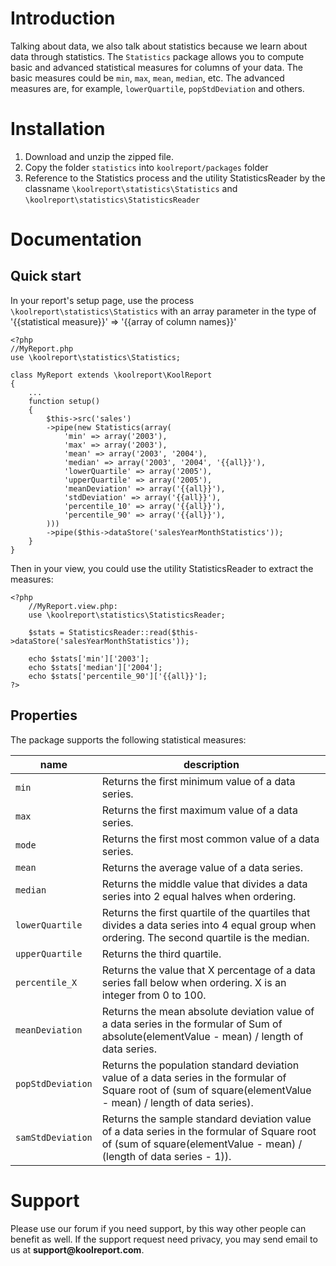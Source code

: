 # Introduction

Talking about data, we also talk about statistics because we learn about data through statistics. The `Statistics` package allows you to compute basic and advanced statistical measures for columns of your data. The basic measures could be `min`, `max`, `mean`, `median`, etc. The advanced measures are, for example, `lowerQuartile`, `popStdDeviation` and others.

# Installation

1. Download and unzip the zipped file.
2. Copy the folder `statistics` into `koolreport/packages` folder
3. Reference to the Statistics process and the utility StatisticsReader by the classname `\koolreport\statistics\Statistics` and `\koolreport\statistics\StatisticsReader`


# Documentation

## Quick start

In your report's setup page, use the process `\koolreport\statistics\Statistics` with an array parameter in the type of '{{statistical measure}}' => '{{array of column names}}'

```
<?php
//MyReport.php
use \koolreport\statistics\Statistics;

class MyReport extends \koolreport\KoolReport
{
    ...
    function setup()
    {
        $this->src('sales')
        ->pipe(new Statistics(array(
            'min' => array('2003'),
            'max' => array('2003'),
            'mean' => array('2003', '2004'),
            'median' => array('2003', '2004', '{{all}}'),
            'lowerQuartile' => array('2005'),
            'upperQuartile' => array('2005'),
            'meanDeviation' => array('{{all}}'),
            'stdDeviation' => array('{{all}}'),
            'percentile_10' => array('{{all}}'),
            'percentile_90' => array('{{all}}'),
        )))
        ->pipe($this->dataStore('salesYearMonthStatistics'));
    }
}
```

Then in your view, you could use the utility StatisticsReader to extract the measures:


```
<?php
    //MyReport.view.php:
    use \koolreport\statistics\StatisticsReader;
    
    $stats = StatisticsReader::read($this->dataStore('salesYearMonthStatistics'));

    echo $stats['min']['2003'];
    echo $stats['median']['2004'];
    echo $stats['percentile_90']['{{all}}'];
?>
```

## Properties

The package supports the following statistical measures:

|name|description|
|---|---|
|`min`|Returns the first minimum value of a data series.|
|`max`|Returns the first maximum value of a data series.|
|`mode`|Returns the first most common value of a data series.|
|`mean`|Returns the average value of a data series.|
|`median`|Returns the middle value that divides a data series into 2 equal halves when ordering.|
|`lowerQuartile`|Returns the first quartile of the quartiles that divides a data series into 4 equal group when ordering. The second quartile is the median.|
|`upperQuartile`|Returns the third quartile.|
|`percentile_X`|Returns the value that X percentage of a data series fall below when ordering. X is an integer from 0 to 100.|
|`meanDeviation`|Returns the mean absolute deviation value of a data series in the formular of Sum of absolute(elementValue - mean) / length of data series.|
|`popStdDeviation`|Returns the population standard deviation value of a data series in the formular of Square root of (sum of square(elementValue - mean) / length of data series).|
|`samStdDeviation`|Returns the sample standard deviation value of a data series in the formular of Square root of (sum of square(elementValue - mean) / (length of data series - 1)).|


# Support

Please use our forum if you need support, by this way other people can benefit as well. If the support request need privacy, you may send email to us at __support@koolreport.com__.